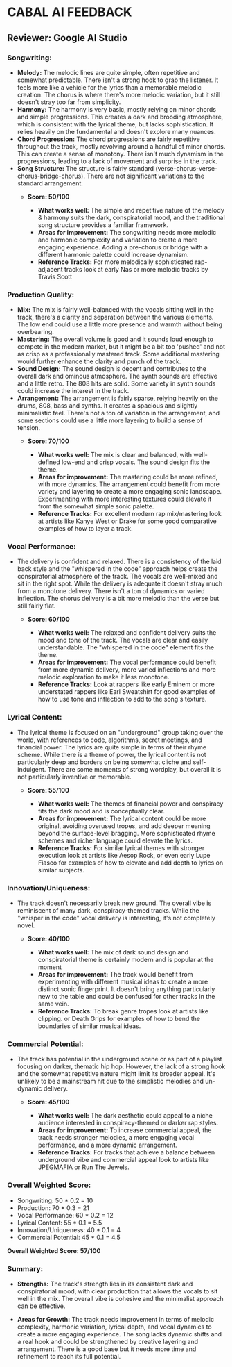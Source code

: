 # CABAL AI FEEDBACK

## Reviewer: Google AI Studio

### Songwriting:

*   **Melody:** The melodic lines are quite simple, often repetitive and somewhat predictable. There isn't a strong hook to grab the listener. It feels more like a vehicle for the lyrics than a memorable melodic creation. The chorus is where there's more melodic variation, but it still doesn't stray too far from simplicity.
*   **Harmony:** The harmony is very basic, mostly relying on minor chords and simple progressions. This creates a dark and brooding atmosphere, which is consistent with the lyrical theme, but lacks sophistication.  It relies heavily on the fundamental and doesn't explore many nuances.
*   **Chord Progression:** The chord progressions are fairly repetitive throughout the track, mostly revolving around a handful of minor chords. This can create a sense of monotony. There isn't much dynamism in the progressions, leading to a lack of movement and surprise in the track.
*   **Song Structure:**  The structure is fairly standard (verse-chorus-verse-chorus-bridge-chorus). There are not significant variations to the standard arrangement.
    *   **Score: 50/100**

        *   **What works well:** The simple and repetitive nature of the melody & harmony suits the dark, conspiratorial mood, and the traditional song structure provides a familiar framework.
        *   **Areas for improvement:** The songwriting needs more melodic and harmonic complexity and variation to create a more engaging experience. Adding a pre-chorus or bridge with a different harmonic palette could increase dynamism.
        *   **Reference Tracks:**  For more melodically sophisticated rap-adjacent tracks look at early Nas or more melodic tracks by Travis Scott

### Production Quality:

*   **Mix:** The mix is fairly well-balanced with the vocals sitting well in the track, there's a clarity and separation between the various elements. The low end could use a little more presence and warmth without being overbearing.
*   **Mastering:** The overall volume is good and it sounds loud enough to compete in the modern market, but it might be a bit too 'pushed' and not as crisp as a professionally mastered track. Some additional mastering would further enhance the clarity and punch of the track.
*   **Sound Design:** The sound design is decent and contributes to the overall dark and ominous atmosphere. The synth sounds are effective and a little retro. The 808 hits are solid. Some variety in synth sounds could increase the interest in the track.
*   **Arrangement:** The arrangement is fairly sparse, relying heavily on the drums, 808, bass and synths. It creates a spacious and slightly minimalistic feel. There's not a ton of variation in the arrangement, and some sections could use a little more layering to build a sense of tension.
    *   **Score: 70/100**

        *   **What works well:** The mix is clear and balanced, with well-defined low-end and crisp vocals.  The sound design fits the theme.
        *   **Areas for improvement:**  The mastering could be more refined, with more dynamics. The arrangement could benefit from more variety and layering to create a more engaging sonic landscape. Experimenting with more interesting textures could elevate it from the somewhat simple sonic palette.
        *   **Reference Tracks:** For excellent modern rap mix/mastering look at artists like Kanye West or Drake for some good comparative examples of how to layer a track.

### Vocal Performance:

*   The delivery is confident and relaxed. There is a consistency of the laid back style and the "whispered in the code" approach helps create the conspiratorial atmosphere of the track. The vocals are well-mixed and sit in the right spot. While the delivery is adequate it doesn't stray much from a monotone delivery. There isn't a ton of dynamics or varied inflection. The chorus delivery is a bit more melodic than the verse but still fairly flat.
    *   **Score: 60/100**

        *   **What works well:** The relaxed and confident delivery suits the mood and tone of the track. The vocals are clear and easily understandable. The "whispered in the code" element fits the theme.
        *   **Areas for improvement:** The vocal performance could benefit from more dynamic delivery, more varied inflections and more melodic exploration to make it less monotone.
        *   **Reference Tracks:**  Look at rappers like early Eminem or more understated rappers like Earl Sweatshirt for good examples of how to use tone and inflection to add to the song's texture.

### Lyrical Content:

*   The lyrical theme is focused on an "underground" group taking over the world, with references to code, algorithms, secret meetings, and financial power. The lyrics are quite simple in terms of their rhyme scheme. While there is a theme of power, the lyrical content is not particularly deep and borders on being somewhat cliche and self-indulgent. There are some moments of strong wordplay, but overall it is not particularly inventive or memorable.
    *   **Score: 55/100**

        *   **What works well:** The themes of financial power and conspiracy fits the dark mood and is conceptually clear.
        *   **Areas for improvement:** The lyrical content could be more original, avoiding overused tropes, and add deeper meaning beyond the surface-level bragging. More sophisticated rhyme schemes and richer language could elevate the lyrics.
        *   **Reference Tracks:** For similar lyrical themes with stronger execution look at artists like Aesop Rock, or even early Lupe Fiasco for examples of how to elevate and add depth to lyrics on similar subjects.

### Innovation/Uniqueness:

*   The track doesn't necessarily break new ground. The overall vibe is reminiscent of many dark, conspiracy-themed tracks. While the "whisper in the code" vocal delivery is interesting, it's not completely novel.
    *   **Score: 40/100**

        *   **What works well:** The mix of dark sound design and conspiratorial theme is certainly modern and is popular at the moment
        *   **Areas for improvement:** The track would benefit from experimenting with different musical ideas to create a more distinct sonic fingerprint. It doesn't bring anything particularly new to the table and could be confused for other tracks in the same vein.
        *   **Reference Tracks:**  To break genre tropes look at artists like clipping. or Death Grips for examples of how to bend the boundaries of similar musical ideas.

### Commercial Potential:

*   The track has potential in the underground scene or as part of a playlist focusing on darker, thematic hip hop. However, the lack of a strong hook and the somewhat repetitive nature might limit its broader appeal. It's unlikely to be a mainstream hit due to the simplistic melodies and un-dynamic delivery.
    *   **Score: 45/100**

        *   **What works well:** The dark aesthetic could appeal to a niche audience interested in conspiracy-themed or darker rap styles.
        *   **Areas for improvement:** To increase commercial appeal, the track needs stronger melodies, a more engaging vocal performance, and a more dynamic arrangement.
        *   **Reference Tracks:**  For tracks that achieve a balance between underground vibe and commercial appeal look to artists like JPEGMAFIA or Run The Jewels.

### Overall Weighted Score:

*   Songwriting: 50 * 0.2 = 10
*   Production: 70 * 0.3 = 21
*   Vocal Performance: 60 * 0.2 = 12
*   Lyrical Content: 55 * 0.1 = 5.5
*   Innovation/Uniqueness: 40 * 0.1 = 4
*   Commercial Potential: 45 * 0.1 = 4.5

**Overall Weighted Score: 57/100**

### Summary:

*   **Strengths:** The track's strength lies in its consistent dark and conspiratorial mood, with clear production that allows the vocals to sit well in the mix. The overall vibe is cohesive and the minimalist approach can be effective.

*   **Areas for Growth:** The track needs improvement in terms of melodic complexity, harmonic variation, lyrical depth, and vocal dynamics to create a more engaging experience. The song lacks dynamic shifts and a real hook and could be strengthened by creative layering and arrangement. There is a good base but it needs more time and refinement to reach its full potential.